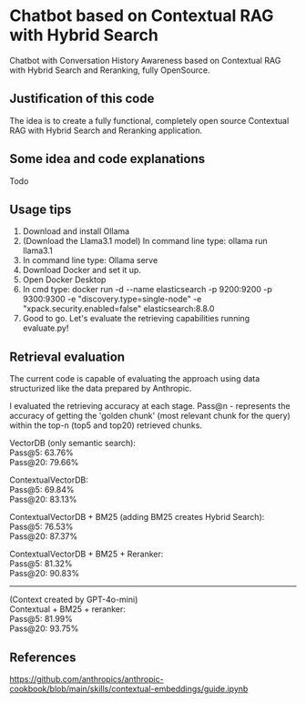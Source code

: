# Chatbot based on Contextual RAG with Hybrid Search
Chatbot with Conversation History Awareness based on Contextual RAG with Hybrid Search and Reranking, fully OpenSource.

## **Justification of this code**
The idea is to create a fully functional, completely open source Contextual RAG with Hybrid Search and Reranking application.

## Some idea and code explanations 
Todo

## **Usage tips**
1. Download and install Ollama
2. (Download the Llama3.1 model) In command line type: ollama run llama3.1
3. In command line type: Ollama serve
4. Download Docker and set it up.
5. Open Docker Desktop
6. In cmd type: docker run -d --name elasticsearch -p 9200:9200 -p 9300:9300 -e "discovery.type=single-node" -e "xpack.security.enabled=false" elasticsearch:8.8.0
7. Good to go. Let's evaluate the retrieving capabilities running evaluate.py!

## **Retrieval evaluation** 
The current code is capable of evaluating the approach using data structurized like the data prepared by Anthropic.

I evaluated the retrieving accuracy at each stage. Pass@n - represents the accuracy of getting the 'golden chunk' (most relevant chunk for the query) within the top-n (top5 and top20) retrieved chunks.

VectorDB (only semantic search):<br>
Pass@5: 63.76%<br>
Pass@20: 79.66%<br>

ContextualVectorDB:<br>
Pass@5: 69.84%<br>
Pass@20: 83.13%<br>

ContextualVectorDB + BM25 (adding BM25 creates Hybrid Search):<br>
Pass@5: 76.53%<br>
Pass@20: 87.37%<br>

ContextualVectorDB + BM25 + Reranker:<br>
Pass@5: 81.32%<br>
Pass@20: 90.83%<br>

------------------
(Context created by GPT-4o-mini)<br>
Contextual + BM25 + reranker:<br>
Pass@5: 81.99%<br>
Pass@20: 93.75%<br>

## References
https://github.com/anthropics/anthropic-cookbook/blob/main/skills/contextual-embeddings/guide.ipynb
